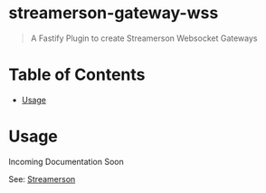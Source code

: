 # streamerson-gateway-wss

> A Fastify Plugin to create Streamerson Websocket Gateways

# Table of Contents

<!-- START doctoc generated TOC please keep comment here to allow auto update -->
<!-- DON'T EDIT THIS SECTION, INSTEAD RE-RUN doctoc TO UPDATE -->

- [Usage](#usage)

<!-- END doctoc generated TOC please keep comment here to allow auto update -->

# Usage

Incoming Documentation Soon

See: [Streamerson](https://github.com/oliver-io/streamerson)